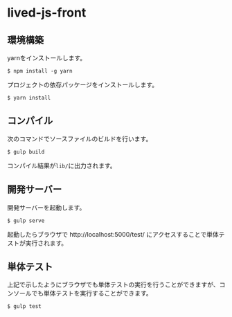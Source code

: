 # lived-js-front

## 環境構築

yarnをインストールします。

```console
$ npm install -g yarn
```

プロジェクトの依存パッケージをインストールします。

```console
$ yarn install
```


## コンパイル

次のコマンドでソースファイルのビルドを行います。

```console
$ gulp build
```

コンパイル結果が`lib/`に出力されます。


## 開発サーバー

開発サーバーを起動します。

```console
$ gulp serve
```

起動したらブラウザで http://localhost:5000/test/ にアクセスすることで単体テストが実行されます。


## 単体テスト

上記で示したようにブラウザでも単体テストの実行を行うことができますが、コンソールでも単体テストを実行することができます。

```console
$ gulp test
```

